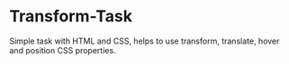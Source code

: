 # Transform-Task
Simple task with HTML and CSS, helps to use transform, translate, hover and position CSS properties.
